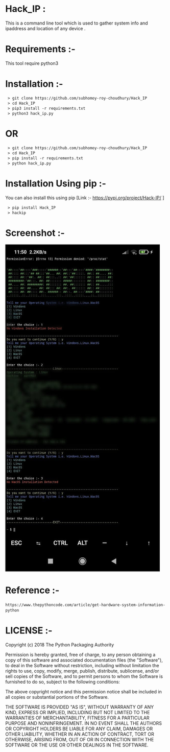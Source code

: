 # Hack_IP :
<p>This is a command line tool which is used to gather system info and ipaddress and location of any device . </p>

# Requirements :-
<p>This tool require python3</p>

# Installation :-

```
 > git clone https://github.com/subhomoy-roy-choudhury/Hack_IP
 > cd Hack_IP
 > pip3 install -r requirements.txt
 > python3 hack_ip.py
```

# OR
```
 > git clone https://github.com/subhomoy-roy-choudhury/Hack_IP
 > cd Hack_IP
 > pip install -r requirements.txt
 > python hack_ip.py
```

# Installation Using pip :- 
You can also install this using pip
[Link :- https://pypi.org/project/Hack-IP/ ]
```
 > pip install Hack_IP 
 > hackip
```
# Screenshot :-
![scrrenshot](Hack_IP_mobile_screenshot.jpeg)

# Reference :-
`https://www.thepythoncode.com/article/get-hardware-system-information-python`

# LICENSE :-

Copyright (c) 2018 The Python Packaging Authority

Permission is hereby granted, free of charge, to any person obtaining a copy of this software and associated documentation files (the "Software"), to deal in the Software without restriction, including without limitation the rights to use, copy, modify, merge, publish, distribute, sublicense, and/or sell copies of the Software, and to permit persons to whom the Software is furnished to do so, subject to the following conditions:

The above copyright notice and this permission notice shall be included in all copies or substantial portions of the Software.

THE SOFTWARE IS PROVIDED "AS IS", WITHOUT WARRANTY OF ANY KIND, EXPRESS OR IMPLIED, INCLUDING BUT NOT LIMITED TO THE WARRANTIES OF MERCHANTABILITY, FITNESS FOR A PARTICULAR PURPOSE AND NONINFRINGEMENT. IN NO EVENT SHALL THE AUTHORS OR COPYRIGHT HOLDERS BE LIABLE FOR ANY CLAIM, DAMAGES OR OTHER LIABILITY, WHETHER IN AN ACTION OF CONTRACT, TORT OR OTHERWISE, ARISING FROM, OUT OF OR IN CONNECTION WITH THE SOFTWARE OR THE USE OR OTHER DEALINGS IN THE SOFTWARE.

